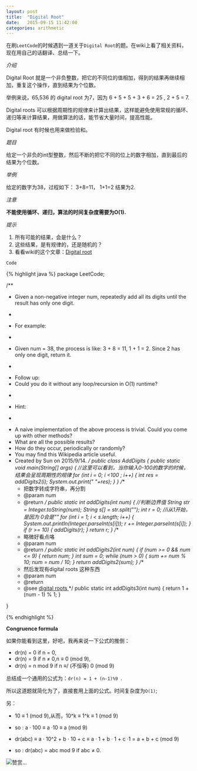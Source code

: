 ```yaml
---
layout: post
title:  "Digital Root"
date:   2015-09-15 11:42:00
categories: arithmetic
---
```


在刷`LeetCode`的时候遇到一道关于`Digital Root`的题。在wiki上看了相关资料，现在用自己的话翻译、总结一下。



*介绍*

Digital Root  就是一个非负整数，把它的不同位的值相加，得到的结果再继续相加，重复这个操作，直到结果为个位数。

举例来说，65,536 的 digital root 为7，因为  6 + 5 + 5 + 3 + 6 = 25 , 2 + 5 = 7.

Digital roots 可以根据周期性的规律来计算出结果，这样能避免使用常规的循环、递归等来计算结果，用做算法的话，能节省大量时间，提高性能。

Digital root  有时候也用来做检验和。


*题目*


给定一个非负的int型整数，然后不断的把它不同的位上的数字相加，直到最后的结果为个位数。


*举例*


给定的数字为38，过程如下：
3+8=11，
1+1=2
结果为2.


*注意*


**不能使用循环、递归，算法的时间复杂度需要为O(1).**

*提示*

1. 所有可能的结果，会是什么？
2. 这些结果，是有规律的，还是随机的？
3. 看看wiki的这个文章：[Digital root](https://en.wikipedia.org/wiki/Digital_root#Congruence_formula)

`Code`

{% highlight java %}
package LeetCode;

/**
 * Given a non-negative integer num, repeatedly add all its digits until the result has only one digit.
 * <p/>
 * For example:
 * <p/>
 * Given num = 38, the process is like: 3 + 8 = 11, 1 + 1 = 2. Since 2 has only one digit, return it.
 * <p/>
 * Follow up:
 * Could you do it without any loop/recursion in O(1) runtime?
 * <p/>
 * Hint:
 * <p/>
 * A naive implementation of the above process is trivial. Could you come up with other methods?
 * What are all the possible results?
 * How do they occur, periodically or randomly?
 * You may find this Wikipedia article useful.
 * Created by Sun on 2015/9/14.
 */
public class AddDigits {
    public static void main(String[] args) {
    //这里可以看到，当你输入0-100的数字的时候，结果会呈现周期性的规律
        for (int i = 0; i <100 ; i++) {
           int res =  addDigits2(i);
            System.out.print(" "+res);
        }
    }
    /**
     * 把数字转成字符串，再分割
     * @param num
     * @return
     */
    public static int addDigits(int num) {
        //判断边界值
        String str = Integer.toString(num);
        String s[] = str.split("");
        int r = 0;
        //i从1开始，是因为 0会是""
        for (int i = 1; i < s.length; i++) {
            System.out.println(Integer.parseInt(s[i]));
            r += Integer.parseInt(s[i]);
        }
        if (r >= 10) {
            addDigits(r);
        }
        return r;
    }
    /**
     * 略微好看点咯
     * @param num
     * @return
     */
    public static int addDigits2(int num) {
        if (num >= 0 && num <= 9) {
            return num;
        }
        int sum = 0;
        while (num > 0) {
            sum += num % 10;
            num = num / 10;
        }
        return addDigits2(sum);
    }
    /**
     * 然后发现有digital roots 这种东西
     * @param num
     * @return
     * @see <a href="https://en.wikipedia.org/wiki/Digital_root#Congruence_formula">digital roots </a>
     */
    public static int addDigits3(int num) {
        return 1 + (num - 1) % 1;
    }

}

{% endhighlight %}

**Congruence formula**

如果你能看到这里，好吧，我再来说一下公式的推倒：

* dr(n) = 0 if n = 0,
* dr(n) = 9 if n ≠ 0,n ≡ 0 (mod 9),
* dr(n) = n mod 9 if n ≡/ (不恒等) 0 (mod 9)

总结成一个通用的公式为：`dr(n) = 1 + (n-1)%9 `.

所以这道题就简化为了，直接套用上面的公式。时间复杂度为`O(1)`;

另：

* 10 ≡ 1 (mod 9),从而，10^k ≡ 1^k ≡ 1 (mod 9)
  
* so : a · 100 ≡ a ·10 ≡ a (mod 9)
  
* dr(abc) ≡ a · 10^2 + b · 10 + c ≡ a · 1 + b · 1 + c ·1 = a + b + c (mod 9)
   
* so : dr(abc) = abc mod 9 if abc   ≠ 0.


![赞赏...](https://github.com/skyquiet/skyquiet.github.io/blob/master/img/WechatIMG1.jpeg)
  
  




